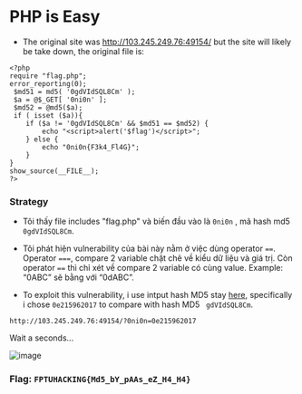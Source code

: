 # PHP is Easy

- The original site was http://103.245.249.76:49154/ but the site will likely be take down, the original file is: 

```htm1
<?php
require "flag.php";
error_reporting(0);
 $md51 = md5( '0gdVIdSQL8Cm' ); 
 $a = @$_GET[ '0ni0n' ]; 
 $md52 = @md5($a); 
 if ( isset ($a)){ 
    if ($a != '0gdVIdSQL8Cm' && $md51 == $md52) { 
        echo "<script>alert('$flag')</script>"; 
    } else { 
        echo "0ni0n{F3k4_Fl4G}"; 
    } 
} 
show_source(__FILE__);
?>
```

### Strategy

- Tôi thấy file includes "flag.php" và biến đầu vào là `0ni0n` , mã hash md5 `0gdVIdSQL8Cm`. 
- Tôi phát hiện vulnerability của bài này nằm ở việc dùng operator `==`. Operator `===`, compare 2 variable chặt chẽ về kiểu dữ liệu và giá trị. Còn operator `==` thì chỉ xét về compare 2 variable có cùng value.
Example: “0ABC” sẽ bằng với “0dABC”.

- To exploit this vulnerability, i use intput hash MD5 stay [here](https://github.com/swisskyrepo/PayloadsAllTheThings/blob/master/Type%20Juggling/README.md?fbclid=IwAR1I7iyNDj6xRrOTmHtIg67Q2ksMtGqJ3-SYsbdQm6dnJZaQajWfeiK7llY),
specifically i chose `0e215962017` to compare with hash MD5 ` gdVIdSQL8Cm`.

`http://103.245.249.76:49154/?0ni0n=0e215962017`

Wait a seconds...

![image](https://user-images.githubusercontent.com/93731698/175896148-3505ff75-f42a-4382-9240-04f2f7a68c2a.png)

### Flag: `FPTUHACKING{Md5_bY_pAAs_eZ_H4_H4}`
